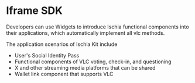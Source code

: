 # Iframe SDK

Developers can use </iframe > Widgets to introduce Ischia functional components into their applications, which automatically implement all vlc methods.

The application scenarios of Ischia Kit include

- User's Social Identity Pass
- Functional components of VLC voting, check-in, and questioning
- X and other streaming media platforms that can be shared
- Wallet link component that supports VLC
